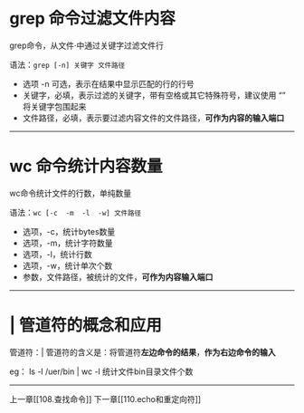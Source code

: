 # grep 命令过滤文件内容

grep命令，从文件·中通过关键字过滤文件行

语法：`grep [-n] 关键字 文件路径`
- 选项 -n 可选，表示在结果中显示匹配的行的行号
- 关键字，必填，表示过滤的关键字，带有空格或其它特殊符号，建议使用  “”  将关键字包围起来
- 文件路径，必填，表示要过滤内容文件的文件路径，**可作为内容的输入端口**

---

# wc 命令统计内容数量

wc命令统计文件的行数，单纯数量

语法：`wc [-c  -m  -l  -w] 文件路径`
- 选项，-c，统计bytes数量
- 选项，-m，统计字符数量
- 选项，-l，统计行数
- 选项，-w，统计单次个数
- 参数，文件路径，被统计的文件，**可作为内容输入端口**

---

# | 管道符的概念和应用

管道符：|
管道符的含义是：将管道符**左边命令的结果**，**作为右边命令的输入**

eg：
ls -l /uer/bin | wc -l   统计文件bin目录文件个数

---

上一章[[108.查找命令]]
下一章[[110.echo和重定向符]]
